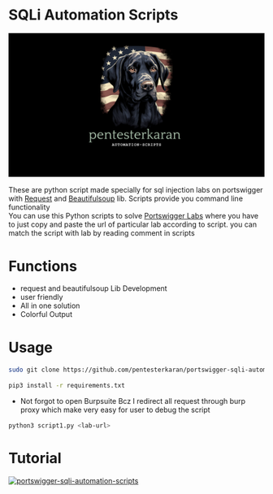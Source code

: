 # SQLi Automation Scripts

![logo](https://github.com/pentesterkaran/portswigger-sqli-automation-scripts/blob/main/logo/logooo.png)

These are python script made specially for sql injection labs on portswigger with [Request](https://pypi.org/project/requests/) and [Beautifulsoup](https://pypi.org/project/beautifulsoup4/) lib. Scripts provide you command line functionality <br>
You can use this Python scripts to solve [Portswigger Labs](https://portswigger.net/web-security/all-labs) where you have to just copy and paste the url of particular lab according to script.
you can match the script with lab by reading comment in scripts

# Functions
 * request and beautifulsoup Lib Development
 * user friendly 
 * All in one solution
 * Colorful Output
 
# Usage 
```sh
sudo git clone https://github.com/pentesterkaran/portswigger-sqli-automation-scripts.git
```
```sh
pip3 install -r requirements.txt
```
* Not forgot to open Burpsuite Bcz I redirect all request through burp proxy which make very easy for user to debug the script
```sh
python3 script1.py <lab-url>
```

# Tutorial
[![portswigger-sqli-automation-scripts](https://img.youtube.com/vi/98nozY-LswQ/hqdefault.jpg)](https://www.youtube.com/embed/98nozY-LswQ)